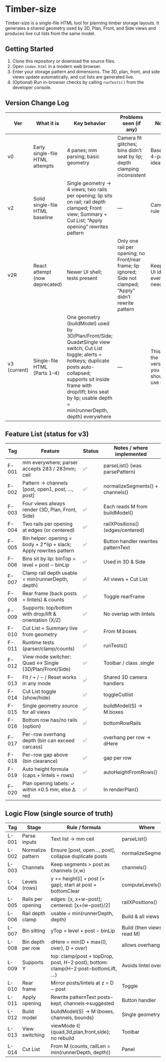 # Timber-size

Timber-size is a single-file HTML tool for planning timber storage layouts. It generates a shared geometry used by 3D, Plan, Front, and Side views and produces live cut lists from the same model.

## Getting Started

1. Clone this repository or download the source files.
2. Open `index.html` in a modern web browser.
3. Enter your storage pattern and dimensions. The 3D, plan, front, and side views update automatically, and cut lists are generated live.
4. (Optional) Run in-browser checks by calling `runTests()` from the developer console.

## Version Change Log

| Ver | What it is | Key behavior | Problems seen (if any) | Notes |
|-----|-------------|--------------|-------------------------|-------|
| v0 | Early single-file HTML attempts | 4 panes; mm parsing; basic geometry | Camera fit glitches; bins didn’t seat by lip; depth clamping inconsistent | Baseline 4-pane idea |
| v2 | Solid single-file HTML baseline | Single geometry → 4 views; two rails per opening; lip sits on rail; rail depth clamped; Front view; Summary + Cut List; “Apply opening” rewrites pattern | — | Canonical rule set |
| v2R | React attempt (now deprecated) | Newer UI shell; tests present | Only one rail per opening; no Front/rear frame; lip ignored; Side not clamped; “Apply” didn’t rewrite pattern | Keep only UI ideas if ever needed |
| v3 (current) | Single-file HTML (Parts 1–4) | One geometry (buildModel) used by 3D/Plan/Front/Side; Quad⇄Single view switch; Cut List toggle; alerts + hotkeys; duplicate posts auto-collapsed; supports sit inside frame with drop/lift; bins seat by lip; usable depth = min(runnerDepth, depth) everywhere | — | This is the version you should use now |

## Feature List (status for v3)

| Tag | Feature | Status | Notes / where implemented |
|-----|---------|--------|---------------------------|
| F-001 | mm everywhere; parser accepts 283 / 283mm; ceil | ✅ | parseList() (was parsePattern) |
| F-002 | Pattern → channels [post, open1, post, …, post] | ✅ | normalizeSegments() + channels() |
| F-003 | Four views always render (3D, Plan, Front, Side) | ✅ | Each reads M from buildModel() |
| F-004 | Two rails per opening at edges (or centered) | ✅ | railXPositions() (edges/centered) |
| F-005 | Bin helper: opening = body + 2*lip + slack; Apply rewrites pattern | ✅ | Button handler rewrites patternText |
| F-006 | Bins sit by lip: binTop = level + post − binLip | ✅ | Used in 3D & Side |
| F-007 | Clamp rail depth usable = min(runnerDepth, depth) | ✅ | All views + Cut List |
| F-008 | Rear frame (back posts + lintels) & counts | ✅ | Toggle rearFrame |
| F-009 | Supports: top/bottom with drop/lift & orientation (X/Z) | ✅ | No overlap with lintels |
| F-010 | Cut List + Summary live from geometry | ✅ | From M.boxes |
| F-011 | Runtime tests (parser/clamp/counts) | ✅ | runTests() |
| F-012 | View mode switcher: Quad ↔ Single (3D/Plan/Front/Side) | ✅ | Toolbar / class .single |
| F-013 | Fit / + / − / Reset works in any mode | ✅ | Shared 3D camera handlers |
| F-014 | Cut List toggle (show/hide) | ✅ | toggleCutlist |
| F-015 | Single geometry source for all views | ✅ | buildModel(S) → M.boxes |
| F-016 | Bottom row has/no rails (option) | ✅ | bottomRowRails |
| F-017 | Per-row overhang depth (bin can exceed carcass) | ✅ | overhang per row → dHere |
| F-018 | Per-row gap above (bin clearance) | ✅ | gap per row |
| F-019 | Auto height formula (caps + lintels + rows) | ✅ | autoHeightFromRows() |
| F-020 | Plan opening labels: ✓ within ±0.5 mm, else Δ red | ✅ | In renderPlan() |

## Logic Flow (single source of truth)

| Tag | Stage | Rule / formula | Where |
|-----|-------|----------------|-------|
| L-001 | Parse inputs | Text list → mm ceil | parseList() |
| L-002 | Normalize pattern | Ensure [post, open…, post], collapse duplicate posts | normalizeSegments() |
| L-003 | Channels | Keep segments > post as channels {x,w} | channels() |
| L-004 | Levels (rows) | y += height[i] + post (+ gap); start at post + bottomClear | computeLevels() |
| L-005 | Rails per opening | edges: [x, x+w−post]; centered: [x+(w−post)/2] | railXPositions() |
| L-006 | Rail depth clamp | usable = min(runnerDepth, depth) | Build & all views |
| L-007 | Bin sitting | yTop = level + post − binLip | Build (then views read M) |
| L-008 | Bin depth per row | dHere = min(D + max(0, over), D + over) | allows overhang |
| L-009 | Supports Y | top: clamp(post + topDrop, post, H−2·post); bottom: clamp(H−2·post−bottomLift, …) | Avoids lintel overlap |
| L-010 | Rear frame | Mirror posts/lintels at z = D − post | Toggle |
| L-011 | Apply opening | Rewrite patternText posts-kept, channels→suggested | Button handler |
| L-012 | Build model | buildModel(S) → M (boxes, channels, bounds) | Single geometry |
| L-013 | View switching | viewMode ∈ {quad,3d,plan,front,side}; no rebuild | Toolbar |
| L-014 | Cut List | From M (counts, railLen = min(runnerDepth, depth)) | Panel |

